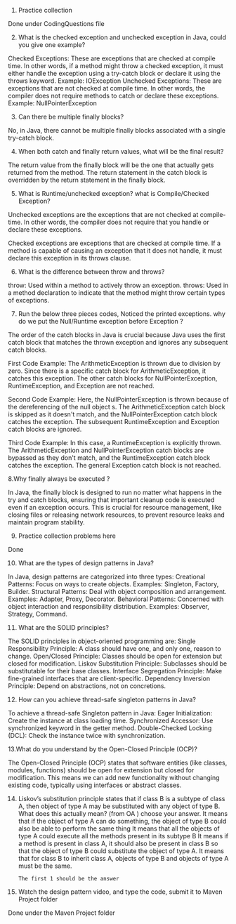 1. Practice collection

Done under CodingQuestions file

2. What is the checked exception and unchecked exception in Java, could you give one example?

Checked Exceptions: These are exceptions that are checked at compile time. In other words, if a method might throw a checked exception, it must either handle the exception using a try-catch block or declare it using the throws keyword. 
Example: IOException
Unchecked Exceptions: These are exceptions that are not checked at compile time. In other words, the compiler does not require methods to catch or declare these exceptions.
Example: NullPointerException

3. Can there be multiple finally blocks?

No, in Java, there cannot be multiple finally blocks associated with a single try-catch block. 

4. When both catch and finally return values, what will be the final result?

The return value from the finally block will be the one that actually gets returned from the method. The return statement in the catch block is overridden by the return statement in the finally block.

5. What is Runtime/unchecked exception? what is Compile/Checked Exception?

Unchecked exceptions are the exceptions that are not checked at compile-time. In other words, the compiler does not require that you handle or declare these exceptions.

Checked exceptions are exceptions that are checked at compile time. If a method is capable of causing an exception that it does not handle, it must declare this exception in its throws clause.

6. What is the difference between throw and throws?

throw: Used within a method to actively throw an exception.
throws: Used in a method declaration to indicate that the method might throw certain types of exceptions.

7. Run the below three pieces codes, Noticed the printed exceptions. why do we put the Null/Runtime
exception before Exception ?

The order of the catch blocks in Java is crucial because Java uses the first catch block that matches the thrown exception and ignores any subsequent catch blocks. 

First Code Example: The ArithmeticException is thrown due to division by zero. Since there is a specific catch block for ArithmeticException, it catches this exception. The other catch blocks for NullPointerException, RuntimeException, and Exception are not reached.

Second Code Example: Here, the NullPointerException is thrown because of the dereferencing of the null object s. The ArithmeticException catch block is skipped as it doesn't match, and the NullPointerException catch block catches the exception. The subsequent RuntimeException and Exception catch blocks are ignored.

Third Code Example: In this case, a RuntimeException is explicitly thrown. The ArithmeticException and NullPointerException catch blocks are bypassed as they don't match, and the RuntimeException catch block catches the exception. The general Exception catch block is not reached.

8.Why finally always be executed ?

In Java, the finally block is designed to run no matter what happens in the try and catch blocks, ensuring that important cleanup code is executed even if an exception occurs. This is crucial for resource management, like closing files or releasing network resources, to prevent resource leaks and maintain program stability.

9. Practice collection problems here

Done

10. What are the types of design patterns in Java?

In Java, design patterns are categorized into three types:
Creational Patterns: Focus on ways to create objects. Examples: Singleton, Factory, Builder.
Structural Patterns: Deal with object composition and arrangement. Examples: Adapter, Proxy, Decorator.
Behavioral Patterns: Concerned with object interaction and responsibility distribution. Examples: Observer, Strategy, Command.

11. What are the SOLID principles?

The SOLID principles in object-oriented programming are:
Single Responsibility Principle: A class should have one, and only one, reason to change.
Open/Closed Principle: Classes should be open for extension but closed for modification.
Liskov Substitution Principle: Subclasses should be substitutable for their base classes.
Interface Segregation Principle: Make fine-grained interfaces that are client-specific.
Dependency Inversion Principle: Depend on abstractions, not on concretions.

12. How can you achieve thread-safe singleton patterns in Java?

To achieve a thread-safe Singleton pattern in Java:
Eager Initialization: Create the instance at class loading time.
Synchronized Accessor: Use synchronized keyword in the getter method.
Double-Checked Locking (DCL): Check the instance twice with synchronization.

13.What do you understand by the Open-Closed Principle (OCP)?

The Open-Closed Principle (OCP) states that software entities (like classes, modules, functions) should be open for extension but closed for modification. This means we can add new functionality without changing existing code, typically using interfaces or abstract classes.

14. Liskov’s substitution principle states that if class B is a subtype of class A, then object of type A may be substituted with any object of type B. What does this actually mean? (from OA ) choose your answer.
It means that if the object of type A can do something, the object of type B could also be able to perform the same thing
It means that all the objects of type A could execute all the methods present in its subtype B
It means if a method is present in class A, it should also be present in class B so that the object of type B could substitute the object of type A.
It means that for class B to inherit class A, objects of type B and objects of type A must be the same.

        The first 1 should be the answer

15. Watch the design pattern video, and type the code, submit it to Maven Project folder

Done under the Maven Project folder
